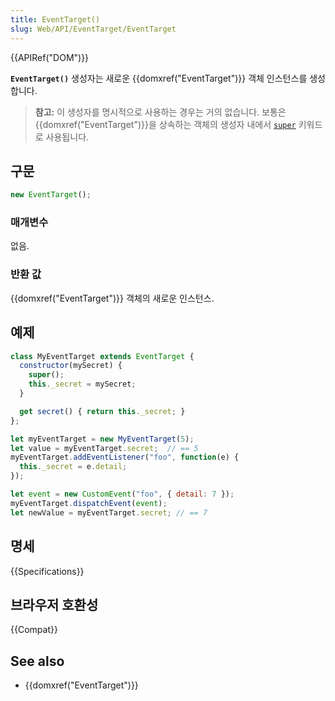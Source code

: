 ```yaml
---
title: EventTarget()
slug: Web/API/EventTarget/EventTarget
---
```


{{APIRef("DOM")}}

**`EventTarget()`** 생성자는 새로운 {{domxref("EventTarget")}} 객체 인스턴스를 생성합니다.

> **참고:** 이 생성자를 명시적으로 사용하는 경우는 거의 없습니다. 보통은 {{domxref("EventTarget")}}을 상속하는 객체의 생성자 내에서 [`super`](/ko/docs/Web/JavaScript/Reference/Operators/super) 키워드로 사용됩니다.

## 구문

```js
new EventTarget();
```

### 매개변수

없음.

### 반환 값

{{domxref("EventTarget")}} 객체의 새로운 인스턴스.

## 예제

```js
class MyEventTarget extends EventTarget {
  constructor(mySecret) {
    super();
    this._secret = mySecret;
  }

  get secret() { return this._secret; }
};

let myEventTarget = new MyEventTarget(5);
let value = myEventTarget.secret;  // == 5
myEventTarget.addEventListener("foo", function(e) {
  this._secret = e.detail;
});

let event = new CustomEvent("foo", { detail: 7 });
myEventTarget.dispatchEvent(event);
let newValue = myEventTarget.secret; // == 7
```

## 명세

{{Specifications}}

## 브라우저 호환성

{{Compat}}

## See also

- {{domxref("EventTarget")}}
